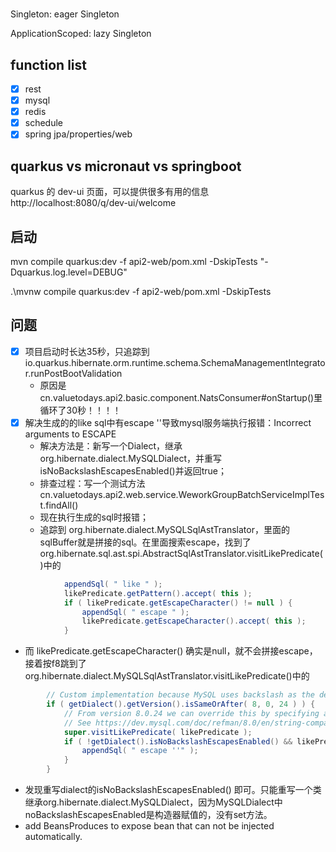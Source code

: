 #

##

Singleton: eager Singleton

ApplicationScoped: lazy Singleton

## function list

- [x] rest
- [x] mysql
- [x] redis
- [x] schedule
- [x] spring jpa/properties/web

## quarkus vs micronaut vs springboot

quarkus 的 dev-ui 页面，可以提供很多有用的信息 http://localhost:8080/q/dev-ui/welcome

## 启动

mvn compile quarkus:dev -f api2-web/pom.xml -DskipTests "-Dquarkus.log.level=DEBUG"

.\mvnw compile quarkus:dev -f api2-web/pom.xml -DskipTests

## 问题

- [x] 项目启动时长达35秒，只追踪到
  io.quarkus.hibernate.orm.runtime.schema.SchemaManagementIntegrator.runPostBootValidation
  + 原因是 cn.valuetodays.api2.basic.component.NatsConsumer#onStartup()里循环了30秒！！！！
- [x] 解决生成的的like sql中有escape ''导致mysql服务端执行报错：Incorrect arguments to ESCAPE
  + 解决方法是：新写一个Dialect，继承org.hibernate.dialect.MySQLDialect，并重写isNoBackslashEscapesEnabled()并返回true；
  + 排查过程：写一个测试方法cn.valuetodays.api2.web.service.WeworkGroupBatchServiceImplTest.findAll()
  + 现在执行生成的sql时报错；
  + 追踪到 org.hibernate.dialect.MySQLSqlAstTranslator，里面的sqlBuffer就是拼接的sql。在里面搜索escape，找到了
    org.hibernate.sql.ast.spi.AbstractSqlAstTranslator.visitLikePredicate()中的

```java
			appendSql( " like " );
			likePredicate.getPattern().accept( this );
			if ( likePredicate.getEscapeCharacter() != null ) {
				appendSql( " escape " );
				likePredicate.getEscapeCharacter().accept( this );
			}
```

+ 而 likePredicate.getEscapeCharacter() 确实是null，就不会拼接escape，接着按f8跳到了
  org.hibernate.dialect.MySQLSqlAstTranslator.visitLikePredicate()中的

```java
		// Custom implementation because MySQL uses backslash as the default escape character
		if ( getDialect().getVersion().isSameOrAfter( 8, 0, 24 ) ) {
			// From version 8.0.24 we can override this by specifying an empty escape character
			// See https://dev.mysql.com/doc/refman/8.0/en/string-comparison-functions.html#operator_like
			super.visitLikePredicate( likePredicate );
			if ( !getDialect().isNoBackslashEscapesEnabled() && likePredicate.getEscapeCharacter() == null ) {
				appendSql( " escape ''" );
			}
		}
```

+ 发现重写dialect的isNoBackslashEscapesEnabled()
  即可。只能重写一个类继承org.hibernate.dialect.MySQLDialect，因为MySQLDialect中noBackslashEscapesEnabled是构造器赋值的，没有set方法。
+ add BeansProduces to expose bean that can not be injected automatically.
